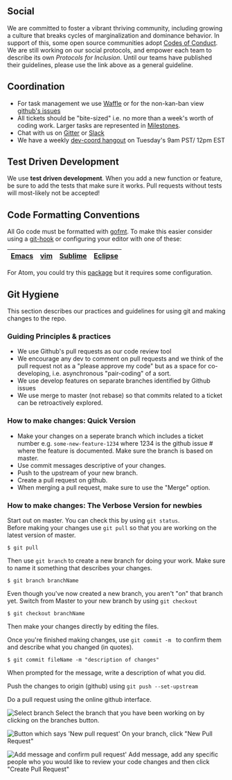 ## Social
We are committed to foster a vibrant thriving community, including growing a culture that breaks cycles of marginalization and dominance behavior. In support of this, some open source communities adopt [Codes of Conduct](http://contributor-covenant.org/version/1/3/0/).  We are still working on our social protocols, and empower each team to describe its own *Protocols for Inclusion*.  Until our teams have published their guidelines, please use the link above as a general guideline.

## Coordination

* For task management we use [Waffle](https://waffle.io/metacurrency/holochain) or for the non-kan-ban view [github's issues](https://github.com/metacurrency/holochain/issues)
* All tickets should be "bite-sized" i.e. no more than a week's worth of coding work. Larger tasks are represented in [Milestones](https://github.com/metacurrency/holochain/milestones?direction=asc&sort=due_date&state=all).
* Chat with us on [Gitter](https://gitter.im/metacurrency/holochain) or [Slack](http://ceptr.org/slack)
* We have a weekly [dev-coord hangout](http://ceptr.org/devchat) on Tuesday's 9am PST/ 12pm EST

## Test Driven Development
We use **test driven development**. When you add a new function or feature, be sure to add the tests that make sure it works.  Pull requests without tests will most-likely not be accepted!

## Code Formatting Conventions
All Go code must be formatted with [gofmt](https://blog.golang.org/go-fmt-your-code).
To make this easier consider using a [git-hook](https://gist.github.com/timotree3/d69b0fb90c8affbd705765abeabc489d#file-pre-commit) or configuring your editor with one of these:

| [Emacs][] | [vim][] | [Sublime][] | [Eclipse][] |
| --------- | ------- | ----------- | ----------- |

[Emacs]: https://github.com/dominikh/go-mode.el
[vim]: https://github.com/fatih/vim-go
[Sublime]: https://github.com/DisposaBoy/GoSublime
[Eclipse]: https://github.com/GoClipse/goclipse

For Atom, you could try this [package](https://atom.io/packages/save-commands) but it requires some configuration.

## Git Hygiene
This section describes our practices and guidelines for using git and making changes to the repo.

### Guiding Principles & practices
* We use Github's pull requests as our code review tool
* We encourage any dev to comment on pull requests and we think of the pull request not as a "please approve my code" but as a space for co-developing, i.e. asynchronous "pair-coding" of a sort.
* We use develop features on separate branches identified by Github issues
* We use merge to master (not rebase) so that commits related to a ticket can be retroactively explored.

### How to make changes: Quick Version
* Make your changes on a seperate branch which includes a ticket number e.g. `some-new-feature-1234` where 1234 is the github issue # where the feature is documented. Make sure the branch is based on master.
* Use commit messages descriptive of your changes.
* Push to the upstream of your new branch.
* Create a pull request on github.
* When merging a pull request, make sure to use the "Merge" option.

### How to make changes: The Verbose Version for newbies
Start out on master. You can check this by using `git status`.  
Before making your changes use `git pull` so that you are working on the latest version of master.
```
$ git pull
```
Then use `git branch` to create a new branch for doing your work. Make sure to name it something that describes your changes.
```
$ git branch branchName
```
Even though you've now created a new branch, you aren't "on" that branch yet.  Switch from Master to your new branch by using `git checkout`
```
$ git checkout branchName
```
Then make your changes directly by editing the files.

Once you're finished making changes, use `git commit -m ` to confirm them and describe what you changed (in quotes).
```
$ git commit fileName -m "description of changes"
```
When prompted for the message, write a description of what you did.

Push the changes to origin (github) using `git push --set-upstream`

Do a pull request using the online github interface.

![Select branch](https://raw.githubusercontent.com/wiki/metacurrency/holochain/_Images/branches.png)
Select the branch that you have been working on by clicking on the branches button.

![Button which says 'New pull request'](https://raw.githubusercontent.com/wiki/metacurrency/holochain/_Images/makepr.png)
On your branch, click "New Pull Request"

![Add message and confirm pull request'](https://raw.githubusercontent.com/wiki/metacurrency/holochain/_Images/confirmpr.png)
Add message, add any specific people who you would like to review your code changes and then click "Create Pull Request"
